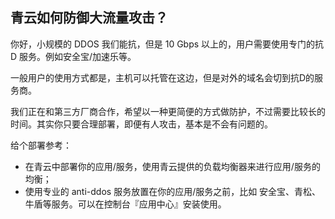 ## 青云如何防御大流量攻击？

你好，小规模的 DDOS 我们能抗，但是 10 Gbps 以上的，用户需要使用专门的抗 D 服务。例如安全宝/加速乐等。

一般用户的使用方式都是，主机可以托管在这边，但是对外的域名会切到抗D的服务商。

我们正在和第三方厂商合作，希望以一种更简便的方式做防护，不过需要比较长的时间。其实你只要合理部署，即便有人攻击，基本是不会有问题的。

给个部署参考：

- 在青云中部署你的应用/服务，使用青云提供的负载均衡器来进行应用/服务的均衡；
- 使用专业的 anti-ddos 服务放置在你的应用/服务之前，比如 安全宝、青松、牛盾等服务。可以在控制台『应用中心』安装使用。
